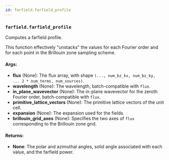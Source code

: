 ```yaml
---
id: farfield.farfield_profile
---
```


    
### `farfield.farfield_profile`
Computes a farfield profile.

This function effectively "unstacks" the values for each Fourier order and
for each point in the Brillouin zone sampling scheme.

#### Args:
- **flux** (None): The flux array, with shape `(..., num_bz_kx, num_bz_ky, ...
2 * num_terms, num_sources)`.
- **wavelength** (None): The wavelength, batch-compatible with `flux`.
- **in_plane_wavevector** (None): The in-plane wavevector for the zeroth Fourier
order, batch-compatible with `flux`.
- **primitive_lattice_vectors** (None): The primitive lattice vectors of the unit cell.
- **expansion** (None): The expansion used for the fields.
- **brillouin_grid_axes** (None): Specifies the two axes of `flux` corresponding to
the Brillouin zone grid.

#### Returns:
- **None**: The polar and azimuthal angles, solid angle associated with each value,
and the farfield power.
